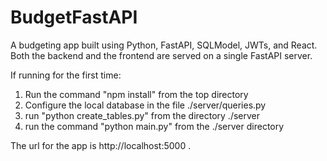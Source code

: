 # BudgetFastAPI
A budgeting app built using Python, FastAPI, SQLModel, JWTs, and React. Both the backend and the frontend are served on a single FastAPI server.

If running for the first time:

1. Run the command "npm install" from the top directory
2. Configure the local database in the file ./server/queries.py
3. run "python create_tables.py" from the directory ./server
4. run the command "python main.py" from the ./server directory
   
The url for the app is http://localhost:5000 .
